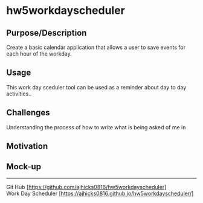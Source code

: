 # hw5workdayscheduler

## Purpose/Description
Create a basic calendar application that allows a user to save events for each hour of the workday.

## Usage
This work day sceduler tool can be used as a reminder about day to day activities..

## Challenges
Understanding the process of how to write what is being asked of me in 

## Motivation


## Mock-up

---
Git Hub [https://github.com/ajhicks0816/hw5workdayscheduler]  
Work Day Scheduler [https://ajhicks0816.github.io/hw5workdayscheduler/]